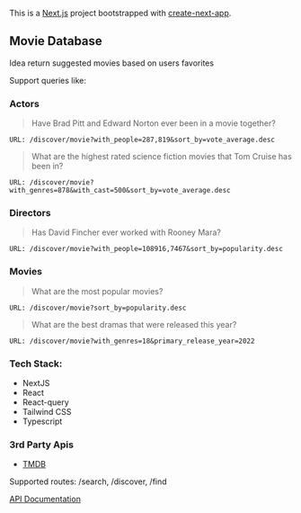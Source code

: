 This is a [Next.js](https://nextjs.org/) project bootstrapped with [create-next-app](https://github.com/vercel/next.js/tree/canary/packages/create-next-app).

## Movie Database

Idea return suggested movies based on users favorites

Support queries like:

### Actors

> Have Brad Pitt and Edward Norton ever been in a movie together?

`URL: /discover/movie?with_people=287,819&sort_by=vote_average.desc`

> What are the highest rated science fiction movies that Tom Cruise has been in?

`URL: /discover/movie?with_genres=878&with_cast=500&sort_by=vote_average.desc`

### Directors

> Has David Fincher ever worked with Rooney Mara?

`URL: /discover/movie?with_people=108916,7467&sort_by=popularity.desc`

### Movies

> What are the most popular movies?

`URL: /discover/movie?sort_by=popularity.desc`

> What are the best dramas that were released this year?

`URL: /discover/movie?with_genres=18&primary_release_year=2022`

### Tech Stack:

- NextJS
- React
- React-query
- Tailwind CSS
- Typescript

### 3rd Party Apis

- [TMDB](https://www.themoviedb.org/)

Supported routes:
/search,
/discover,
/find

[API Documentation](https://www.themoviedb.org/documentation/api)
